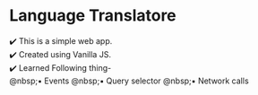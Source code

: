 # Language Translatore

✔️ This is a simple web app. <br/>
✔️ Created using Vanilla JS. <br/>
✔️ Learned Following thing- <br/>
@nbsp;▪️ Events
@nbsp;▪️ Query selector
@nbsp;▪️ Network calls
